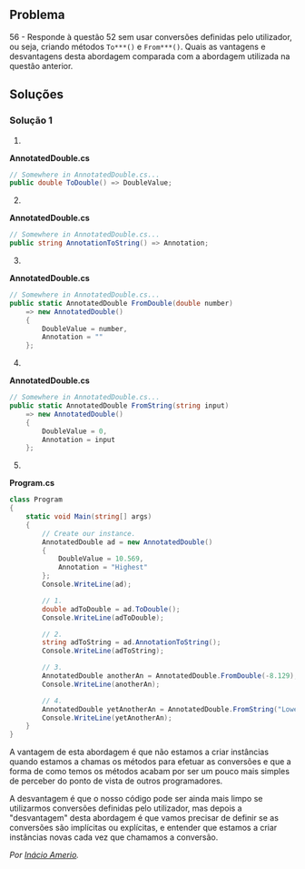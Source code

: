 ## Problema

56 - Responde à questão 52 sem usar conversões definidas pelo utilizador,
ou seja, criando métodos `To***()` e `From***()`. Quais as vantagens e
desvantagens desta abordagem comparada com a abordagem utilizada na questão
anterior.

## Soluções

### Solução 1

1.

**AnnotatedDouble.cs**

```cs
// Somewhere in AnnotatedDouble.cs...
public double ToDouble() => DoubleValue;
```

2.

**AnnotatedDouble.cs**

```cs
// Somewhere in AnnotatedDouble.cs...
public string AnnotationToString() => Annotation;
```

3.

**AnnotatedDouble.cs**

```cs
// Somewhere in AnnotatedDouble.cs...
public static AnnotatedDouble FromDouble(double number)
    => new AnnotatedDouble()
    {
        DoubleValue = number,
        Annotation = ""
    };
```

4.

**AnnotatedDouble.cs**

```cs
// Somewhere in AnnotatedDouble.cs...
public static AnnotatedDouble FromString(string input)
    => new AnnotatedDouble()
    {
        DoubleValue = 0,
        Annotation = input
    };
```

5.

**Program.cs**

```cs
class Program
{
    static void Main(string[] args)
    {
        // Create our instance.
        AnnotatedDouble ad = new AnnotatedDouble()
        {
            DoubleValue = 10.569,
            Annotation = "Highest"
        };
        Console.WriteLine(ad);

        // 1.
        double adToDouble = ad.ToDouble();
        Console.WriteLine(adToDouble);

        // 2.
        string adToString = ad.AnnotationToString();
        Console.WriteLine(adToString);

        // 3.
        AnnotatedDouble anotherAn = AnnotatedDouble.FromDouble(-8.129);
        Console.WriteLine(anotherAn);

        // 4.
        AnnotatedDouble yetAnotherAn = AnnotatedDouble.FromString("Lowest");
        Console.WriteLine(yetAnotherAn);
    }
}
```

A vantagem de esta abordagem é que não estamos a criar instâncias quando
estamos a chamas os métodos para efetuar as conversões e que a forma de como
temos os métodos acabam por ser um pouco mais simples de perceber do ponto de
vista de outros programadores.

A desvantagem é que o nosso código pode ser ainda mais limpo se utilizarmos
conversões definidas pelo utilizador, mas depois a "desvantagem" desta abordagem
é que vamos precisar de definir se as conversões são implícitas ou explícitas,
e entender que estamos a criar instâncias novas cada vez que chamamos a
conversão.

*Por [Inácio Amerio](https://github.com/FPTheFluffyPawed).*